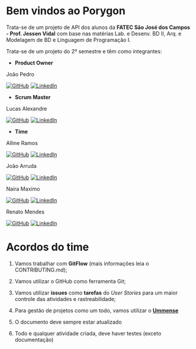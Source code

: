 # Bem vindos ao Porygon

  

Trata-se de um projeto de API dos alunos da **FATEC São José dos Campos - Prof. Jessen Vidal** com base nas matérias Lab. e Desenv. BD II, Arq. e Modelagem de BD e Linguagem de Programação I.


Trata-se de um projeto do 2º semestre e têm como integrantes:

-  **Product Owner**

João Pedro 

[![GitHub](https://img.shields.io/badge/github-%23121011.svg?style=for-the-badge&logo=github&logoColor=white)](https://github.com/BispoJPM) [![LinkedIn](https://img.shields.io/badge/linkedin-%230077B5.svg?style=for-the-badge&logo=linkedin&logoColor=white)](https://www.linkedin.com/in/jo%C3%A3o-pedro-marcondes-563369181/)   




-  **Scrum Master**

Lucas Alexandre

[![GitHub](https://img.shields.io/badge/github-%23121011.svg?style=for-the-badge&logo=github&logoColor=white)](https://github.com/lucasalex1203) [![LinkedIn](https://img.shields.io/badge/linkedin-%230077B5.svg?style=for-the-badge&logo=linkedin&logoColor=white)](https://www.linkedin.com/in/lucas-alexandre-129339292/)   

-  **Time**

Alline Ramos 

[![GitHub](https://img.shields.io/badge/github-%23121011.svg?style=for-the-badge&logo=github&logoColor=white)](https://github.com/allineramos) [![LinkedIn](https://img.shields.io/badge/linkedin-%230077B5.svg?style=for-the-badge&logo=linkedin&logoColor=white)](https://www.linkedin.com/in/aline-ramos-3186b130)   

João Arruda

[![GitHub](https://img.shields.io/badge/github-%23121011.svg?style=for-the-badge&logo=github&logoColor=white)](https://github.com/joaoarruda-dev) [![LinkedIn](https://img.shields.io/badge/linkedin-%230077B5.svg?style=for-the-badge&logo=linkedin&logoColor=white)](https://www.linkedin.com/in/joaoarruda0/)   

Naira Maximo

[![GitHub](https://img.shields.io/badge/github-%23121011.svg?style=for-the-badge&logo=github&logoColor=white)](https://github.com/naira-maximo) [![LinkedIn](https://img.shields.io/badge/linkedin-%230077B5.svg?style=for-the-badge&logo=linkedin&logoColor=white)](https://www.linkedin.com/in/naira-maximo/)   

Renato Mendes

[![GitHub](https://img.shields.io/badge/github-%23121011.svg?style=for-the-badge&logo=github&logoColor=white)](https://github.com/RenatoCMMendes) [![LinkedIn](https://img.shields.io/badge/linkedin-%230077B5.svg?style=for-the-badge&logo=linkedin&logoColor=white)](https://www.linkedin.com/in/renato-mendes-61a6481a4)   

  
  

# Acordos do time

  

1. Vamos trabalhar com **GitFlow** (mais informações leia o CONTRIBUTING.md);

2. Vamos utilizar o GitHub como ferramenta Git;

3. Vamos utilizar **issues** como **tarefas** do *User Stories* para um maior controle das atividades e rastreabilidade;

4. Para gestão de projetos como um todo, vamos utilizar o **[Ummense](https://www.ummense.com/?gads&keyword=ummense&adgroup=66923344542&campaign=1816655693&network=g&gad_source=1&gclid=Cj0KCQiAxOauBhCaARIsAEbUSQSQaCTX1HYv28KJhLjOIvO0rFqQgjKQWlKbO33ayOO4vFj6K21YNiwaAs-9EALw_wcB)**

5. O documento deve sempre estar atualizado

6. Todo e qualquer atividade criada, deve haver testes (exceto documentação)
